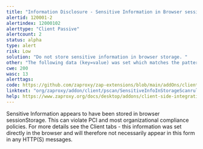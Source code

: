 ```yaml
---
title: "Information Disclosure - Sensitive Information in Browser sessionStorage"
alertid: 120001-2
alertindex: 12000102
alerttype: "Client Passive"
alertcount: 2
status: alpha
type: alert
risk: Low
solution: "Do not store sensitive information in browser storage. "
other: "The following data (key=value) was set which matches the pattern for email addresses: key=value Note that alerts will only be raised once for each URL + key."
cwe: 200
wasc: 13
alerttags: 
code: https://github.com/zaproxy/zap-extensions/blob/main/addOns/client/src/main/java/org/zaproxy/addon/client/pscan/SensitiveInfoInStorageScanrule.java
linktext: "org/zaproxy/addon/client/pscan/SensitiveInfoInStorageScanrule.java"
help: https://www.zaproxy.org/docs/desktop/addons/client-side-integration/pscan/#id-120001
---
```

Sensitive Information appears to have been stored in browser sessionStorage. This can violate PCI and most organizational compliance policies.
For more details see the Client tabs - this information was set directly in the browser and will therefore not necessarily appear in this form in any HTTP(S) messages.
